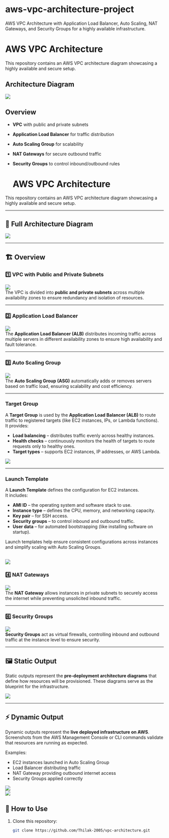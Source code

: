 # aws-vpc-architecture-project
AWS VPC Architecture with Application Load Balancer, Auto Scaling, NAT Gateways, and Security Groups for a highly available infrastructure.
# AWS VPC Architecture

This repository contains an AWS VPC architecture diagram showcasing a highly available and secure setup.

## Architecture Diagram
![](vpc.png)

## Overview
- **VPC** with public and private subnets  
- **Application Load Balancer** for traffic distribution  
- **Auto Scaling Group** for scalability  
- **NAT Gateways** for secure outbound traffic   
- **Security Groups** to control inbound/outbound rules

  # AWS VPC Architecture

This repository contains an AWS VPC architecture diagram showcasing a highly available and secure setup.

---

## 📌 Full Architecture Diagram
![](subnet.png)

---

## 🏗️ Overview

### 1️⃣ VPC with Public and Private Subnets
![](vpc1.png)  
The VPC is divided into **public and private subnets** across multiple availability zones to ensure redundancy and isolation of resources.

---

### 2️⃣ Application Load Balancer
![](load.png)  
The **Application Load Balancer (ALB)** distributes incoming traffic across multiple servers in different availability zones to ensure high availability and fault tolerance.

---

### 3️⃣ Auto Scaling Group
![](autoscale.png)  
The **Auto Scaling Group (ASG)** automatically adds or removes servers based on traffic load, ensuring scalability and cost efficiency.

---
### Target Group
A **Target Group** is used by the **Application Load Balancer (ALB)** to route traffic to registered targets (like EC2 instances, IPs, or Lambda functions).  
It provides:  
- **Load balancing** – distributes traffic evenly across healthy instances.  
- **Health checks** – continuously monitors the health of targets to route requests only to healthy ones.  
- **Target types** – supports EC2 instances, IP addresses, or AWS Lambda.  

![](target.png)

---

### Launch Template
A **Launch Template** defines the configuration for EC2 instances.  
It includes:  
- **AMI ID** – the operating system and software stack to use.  
- **Instance type** – defines the CPU, memory, and networking capacity.  
- **Key pair** – for SSH access.  
- **Security groups** – to control inbound and outbound traffic.  
- **User data** – for automated bootstrapping (like installing software on startup).  

Launch templates help ensure consistent configurations across instances and simplify scaling with Auto Scaling Groups.  

![](launchtem.png)
---
### 4️⃣ NAT Gateways
![](images/nat-gateway.png)  
The **NAT Gateway** allows instances in private subnets to securely access the internet while preventing unsolicited inbound traffic.

---

### 6️⃣ Security Groups
![](images/security-groups.png)  
**Security Groups** act as virtual firewalls, controlling inbound and outbound traffic at the instance level to ensure security.

---
## 🖼️ Static Output  
Static outputs represent the **pre-deployment architecture diagrams** that define how resources will be provisioned. These diagrams serve as the blueprint for the infrastructure.  

![](statcioutput.png)  

---

## ⚡ Dynamic Output  
Dynamic outputs represent the **live deployed infrastructure on AWS**. Screenshots from the AWS Management Console or CLI commands validate that resources are running as expected.  

Examples:  
- EC2 instances launched in Auto Scaling Group  
- Load Balancer distributing traffic  
- NAT Gateway providing outbound internet access  
- Security Groups applied correctly  

![](dynamic2.png)  
![](dynamic.png)  


## 🔧 How to Use
1. Clone this repository:
   ```bash
   git clone https://github.com/Thilak-2005/vpc-architecture.git

